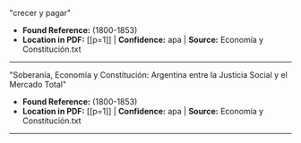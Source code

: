 ﻿"crecer y pagar"
- **Found Reference:** (1800-1853)
- **Location in PDF:** [[p=1]] | **Confidence:** apa | **Source:** Economía y Constitución.txt
---

"Soberanía, Economía y Constitución: Argentina entre la Justicia Social y el
Mercado Total"
- **Found Reference:** (1800-1853)
- **Location in PDF:** [[p=1]] | **Confidence:** apa | **Source:** Economía y Constitución.txt
---

